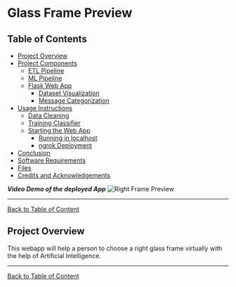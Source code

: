 # Glass Frame Preview

<a id='index'></a>
## Table of Contents
- [Project Overview](#overview)
- [Project Components](#components)
  - [ETL Pipeline](#etl_pipeline)
  - [ML Pipeline](#ml_pipeline)
  - [Flask Web App](#flask)
  	- [Dataset Visualization](#visual)
  	- [Message Categorization](#category)
- [Usage Instructions](#run)
  - [Data Cleaning](#cleaning)
  - [Training Classifier](#training)
  - [Starting the Web App](#starting)
  	- [Running in localhost](#local)
  	- [ngrok Deployment](#ngrok)
- [Conclusion](#conclusion)
- [Software Requirements](#sw)
- [Files](#files)
- [Credits and Acknowledgements](#credits)


<a id='video'></a>
**_Video Demo of the deployed App_**
![Right Frame Preview](gif/Glass_frame_preview.gif|width=100)
<hr/> 

[Back to Table of Content](#index)


<a id='overview'></a>
## Project Overview
This webapp will help a person to choose a right glass frame virtually with the help of Artificial Intelligence.  <br/>
<hr/> 

[Back to Table of Content](#index)
 
